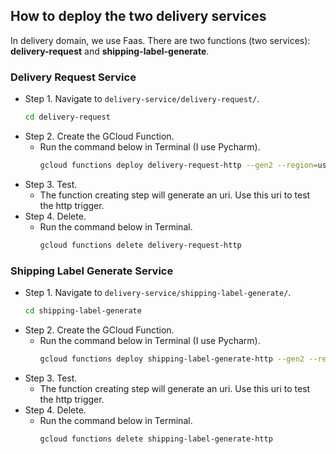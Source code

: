 ## How to deploy the two delivery services

In delivery domain, we use Faas. There are two functions (two services): **delivery-request** and **shipping-label-generate**.

### Delivery Request Service
- Step 1. Navigate to `delivery-service/delivery-request/`.
    ```bash
    cd delivery-request
    ```
- Step 2. Create the GCloud Function.
  - Run the command below in Terminal (I use Pycharm).
    ```bash
    gcloud functions deploy delivery-request-http --gen2 --region=us-central1 --runtime=python312 --entry-point=request_delivery --trigger-http --allow-unauthenticated
    ```
- Step 3. Test.
  - The function creating step will generate an uri. Use this uri to test the http trigger.
- Step 4. Delete.
  - Run the command below in Terminal.
    ```bash
    gcloud functions delete delivery-request-http
    ```
    
### Shipping Label Generate Service
- Step 1. Navigate to `delivery-service/shipping-label-generate/`.
    ```bash
    cd shipping-label-generate
    ```
- Step 2. Create the GCloud Function.
  - Run the command below in Terminal (I use Pycharm).
    ```bash
    gcloud functions deploy shipping-label-generate-http --gen2 --region=us-central1 --runtime=python312 --entry-point=generate_shipping_label --trigger-http --allow-unauthenticated
    ```
- Step 3. Test.
  - The function creating step will generate an uri. Use this uri to test the http trigger.
- Step 4. Delete.
  - Run the command below in Terminal.
    ```bash
    gcloud functions delete shipping-label-generate-http
    ```
    